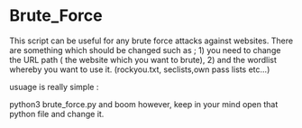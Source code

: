 # Brute_Force
This script can be useful for any brute force attacks against websites.
There are something which should be changed such as ; 1) you need to change the URL path ( the website which you want to brute), 
2) and the wordlist whereby you want to use it. (rockyou.txt, seclists,own pass lists etc...)


usuage is really simple :

python3 brute_force.py and boom however, keep in your mind open that python file and change it.
